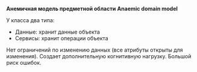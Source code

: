 **Анемичная модель предметной области**
**Anaemic domain model**

У класса два типа:
- Данные: хранит данные объекта
- Сервисы: хранит операции объекта

Нет ограничений по изменению данных (все атрибуты открыты для изменения).
Создает дополнительную когнитивную нагрузку.
Большой риск ошибок.